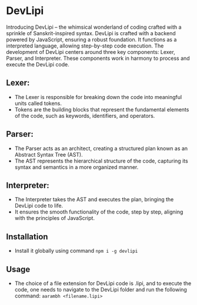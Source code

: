 # DevLipi

Introducing DevLipi – the whimsical wonderland of coding crafted with a sprinkle of Sanskrit-inspired syntax. DevLipi is crafted with a backend powered by JavaScript, ensuring a robust foundation. It functions as a interpreted language, allowing step-by-step code execution. The development of DevLipi centers around three key components: Lexer, Parser, and Interpreter. These components work in harmony to process and execute the DevLipi code.

## Lexer:

- The Lexer is responsible for breaking down the code into meaningful units called tokens.
- Tokens are the building blocks that represent the fundamental elements of the code, such as keywords, identifiers, and operators.

## Parser:

- The Parser acts as an architect, creating a structured plan known as an Abstract Syntax Tree (AST).
- The AST represents the hierarchical structure of the code, capturing its syntax and semantics in a more organized manner.

## Interpreter:

- The Interpreter takes the AST and executes the plan, bringing the DevLipi code to life.
- It ensures the smooth functionality of the code, step by step, aligning with the principles of JavaScript.


## Installation

- Install it globally using command
`npm i -g devlipi`

## Usage

- The choice of a file extension for DevLipi code is .lipi, and to execute the code, one needs to navigate to the DevLipi folder and run the following command:
`aarambh <filename.lipi>`

